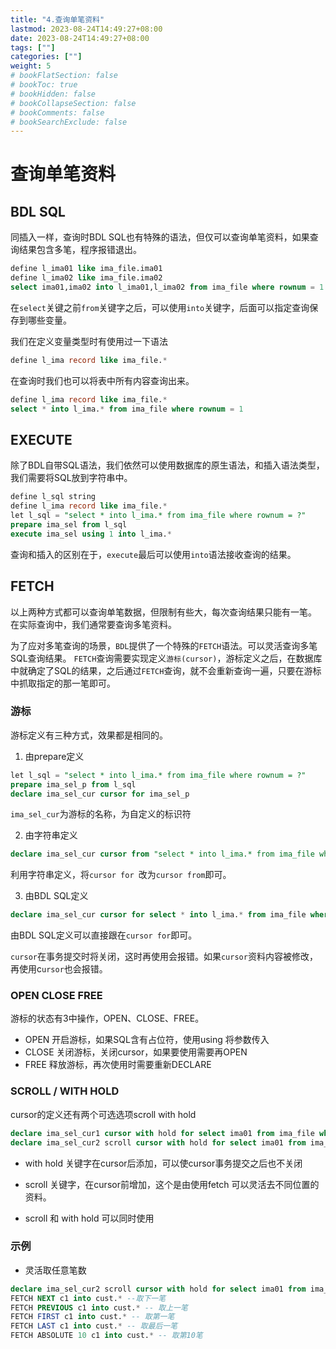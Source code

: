 ```yaml
---
title: "4.查询单笔资料"
lastmod: 2023-08-24T14:49:27+08:00
date: 2023-08-24T14:49:27+08:00
tags: [""]
categories: [""]
weight: 5
# bookFlatSection: false
# bookToc: true
# bookHidden: false
# bookCollapseSection: false
# bookComments: false
# bookSearchExclude: false
---
```


# 查询单笔资料

## BDL SQL

同插入一样，查询时BDL SQL也有特殊的语法，但仅可以查询单笔资料，如果查询结果包含多笔，程序报错退出。

```sql
define l_ima01 like ima_file.ima01
define l_ima02 like ima_file.ima02
select ima01,ima02 into l_ima01,l_ima02 from ima_file where rownum = 1
```

在`select`关键之前`from`关键字之后，可以使用`into`关键字，后面可以指定查询保存到哪些变量。


我们在定义变量类型时有使用过一下语法
```sql
define l_ima record like ima_file.*
```

在查询时我们也可以将表中所有内容查询出来。

```sql
define l_ima record like ima_file.*
select * into l_ima.* from ima_file where rownum = 1
```

## EXECUTE

除了BDL自带SQL语法，我们依然可以使用数据库的原生语法，和插入语法类型，我们需要将SQL放到字符串中。

```sql
define l_sql string
define l_ima record like ima_file.*
let l_sql = "select * into l_ima.* from ima_file where rownum = ?"
prepare ima_sel from l_sql
execute ima_sel using 1 into l_ima.*
```

查询和插入的区别在于，`execute`最后可以使用`into`语法接收查询的结果。

## FETCH

以上两种方式都可以查询单笔数据，但限制有些大，每次查询结果只能有一笔。
在实际查询中，我们通常要查询多笔资料。

为了应对多笔查询的场景，`BDL`提供了一个特殊的`FETCH`语法。可以灵活查询多笔SQL查询结果。
`FETCH`查询需要实现定义`游标(cursor)`，游标定义之后，在数据库中就确定了SQL的结果，之后通过`FETCH`查询，就不会重新查询一遍，只要在游标中抓取指定的那一笔即可。

### 游标

游标定义有三种方式，效果都是相同的。

1. 由prepare定义
```sql
let l_sql = "select * into l_ima.* from ima_file where rownum = ?"
prepare ima_sel_p from l_sql
declare ima_sel_cur cursor for ima_sel_p
```
`ima_sel_cur`为游标的名称，为自定义的标识符

2. 由字符串定义

```sql
declare ima_sel_cur cursor from "select * into l_ima.* from ima_file where rownum = ?"
```
利用字符串定义，将`cursor for `改为`cursor from`即可。

3. 由BDL SQL定义
```sql
declare ima_sel_cur cursor for select * into l_ima.* from ima_file where rownum = 1
```

由BDL SQL定义可以直接跟在`cursor for`即可。


`cursor`在事务提交时将关闭，这时再使用会报错。如果`cursor`资料内容被修改，再使用c`ursor`也会报错。

### OPEN CLOSE FREE
游标的状态有3中操作，OPEN、CLOSE、FREE。

+ OPEN 开启游标，如果SQL含有占位符，使用using 将参数传入
+ CLOSE 关闭游标，关闭cursor，如果要使用需要再OPEN
+ FREE 释放游标，再次使用时需要重新DECLARE

### SCROLL / WITH HOLD

cursor的定义还有两个可选选项scroll with hold

```sql
declare ima_sel_cur1 cursor with hold for select ima01 from ima_file where rownum =1
declare ima_sel_cur2 scroll cursor with hold for select ima01 from ima_file
```
+ with hold 关键字在cursor后添加，可以使cursor事务提交之后也不关闭

+ scroll 关键字，在cursor前增加，这个是由使用fetch 可以灵活去不同位置的资料。

+ scroll 和 with hold 可以同时使用

### 示例

+ 灵活取任意笔数

```sql
declare ima_sel_cur2 scroll cursor with hold for select ima01 from ima_file
FETCH NEXT c1 into cust.* --取下一笔
FETCH PREVIOUS c1 into cust.* -- 取上一笔
FETCH FIRST c1 into cust.* -- 取第一笔
FETCH LAST c1 into cust.* -- 取最后一笔
FETCH ABSOLUTE 10 c1 into cust.* -- 取第10笔
```

